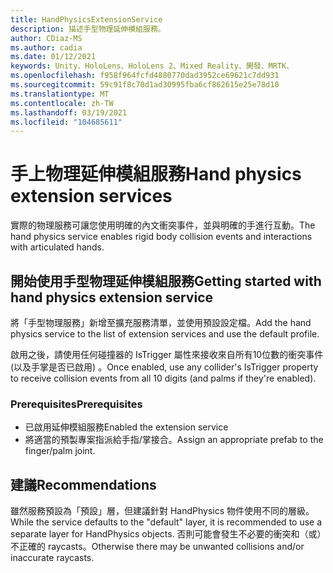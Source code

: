 ```yaml
---
title: HandPhysicsExtensionService
description: 描述手型物理延伸模組服務。
author: CDiaz-MS
ms.author: cadia
ms.date: 01/12/2021
keywords: Unity、HoloLens、HoloLens 2、Mixed Reality、開發、MRTK、
ms.openlocfilehash: f958f964fcfd4880770dad3952ce69621c7dd931
ms.sourcegitcommit: 59c91f8c70d1ad30995fba6cf862615e25e78d10
ms.translationtype: MT
ms.contentlocale: zh-TW
ms.lasthandoff: 03/19/2021
ms.locfileid: "104685611"
---
```

# <a name="hand-physics-extension-services"></a><span data-ttu-id="d2e92-104">手上物理延伸模組服務</span><span class="sxs-lookup"><span data-stu-id="d2e92-104">Hand physics extension services</span></span>

<span data-ttu-id="d2e92-105">實際的物理服務可讓您使用明確的內文衝突事件，並與明確的手進行互動。</span><span class="sxs-lookup"><span data-stu-id="d2e92-105">The hand physics service enables rigid body collision events and interactions with articulated hands.</span></span>

## <a name="getting-started-with-hand-physics-extension-service"></a><span data-ttu-id="d2e92-106">開始使用手型物理延伸模組服務</span><span class="sxs-lookup"><span data-stu-id="d2e92-106">Getting started with hand physics extension service</span></span>

<span data-ttu-id="d2e92-107">將「手型物理服務」新增至擴充服務清單，並使用預設設定檔。</span><span class="sxs-lookup"><span data-stu-id="d2e92-107">Add the hand physics service to the list of extension services and use the default profile.</span></span>

<span data-ttu-id="d2e92-108">啟用之後，請使用任何碰撞器的 IsTrigger 屬性來接收來自所有10位數的衝突事件 (以及手掌是否已啟用) 。</span><span class="sxs-lookup"><span data-stu-id="d2e92-108">Once enabled, use any collider's IsTrigger property to receive collision events from all 10 digits (and palms if they're enabled).</span></span>

### <a name="prerequisites"></a><span data-ttu-id="d2e92-109">Prerequisites</span><span class="sxs-lookup"><span data-stu-id="d2e92-109">Prerequisites</span></span>

- <span data-ttu-id="d2e92-110">已啟用延伸模組服務</span><span class="sxs-lookup"><span data-stu-id="d2e92-110">Enabled the extension service</span></span>
- <span data-ttu-id="d2e92-111">將適當的預製專案指派給手指/掌接合。</span><span class="sxs-lookup"><span data-stu-id="d2e92-111">Assign an appropriate prefab to the finger/palm joint.</span></span>

## <a name="recommendations"></a><span data-ttu-id="d2e92-112">建議</span><span class="sxs-lookup"><span data-stu-id="d2e92-112">Recommendations</span></span>

<span data-ttu-id="d2e92-113">雖然服務預設為「預設」層，但建議針對 HandPhysics 物件使用不同的層級。</span><span class="sxs-lookup"><span data-stu-id="d2e92-113">While the service defaults to the "default" layer, it is recommended to use a separate layer for HandPhysics objects.</span></span> <span data-ttu-id="d2e92-114">否則可能會發生不必要的衝突和（或）不正確的 raycasts。</span><span class="sxs-lookup"><span data-stu-id="d2e92-114">Otherwise there may be unwanted collisions and/or inaccurate raycasts.</span></span>
